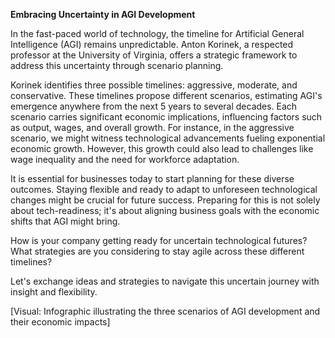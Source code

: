 **Embracing Uncertainty in AGI Development**

In the fast-paced world of technology, the timeline for Artificial General Intelligence (AGI) remains unpredictable. Anton Korinek, a respected professor at the University of Virginia, offers a strategic framework to address this uncertainty through scenario planning.

Korinek identifies three possible timelines: aggressive, moderate, and conservative. These timelines propose different scenarios, estimating AGI's emergence anywhere from the next 5 years to several decades. Each scenario carries significant economic implications, influencing factors such as output, wages, and overall growth. For instance, in the aggressive scenario, we might witness technological advancements fueling exponential economic growth. However, this growth could also lead to challenges like wage inequality and the need for workforce adaptation.

It is essential for businesses today to start planning for these diverse outcomes. Staying flexible and ready to adapt to unforeseen technological changes might be crucial for future success. Preparing for this is not solely about tech-readiness; it's about aligning business goals with the economic shifts that AGI might bring.

How is your company getting ready for uncertain technological futures? What strategies are you considering to stay agile across these different timelines?

Let's exchange ideas and strategies to navigate this uncertain journey with insight and flexibility. 

[Visual: Infographic illustrating the three scenarios of AGI development and their economic impacts]